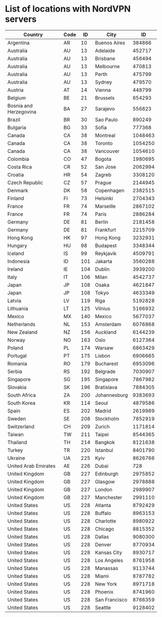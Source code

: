 # List of locations with NordVPN servers

Country | Code | ID | City | ID
--- | --- | --- | --- | ---
Argentina | AR | 10 | Buenos Aires | 384866
Australia | AU | 13 | Adelaide | 452717
Australia | AU | 13 | Brisbane | 456494
Australia | AU | 13 | Melbourne | 470813
Australia | AU | 13 | Perth | 475799
Australia | AU | 13 | Sydney | 479570
Austria | AT | 14 | Vienna | 448799
Belgium | BE | 21 | Brussels | 654293
Bosnia and Herzegovina | BA | 27 | Sarajevo | 556823
Brazil | BR | 30 | Sao Paulo | 890249
Bulgaria | BG | 33 | Sofia | 777368
Canada | CA | 38 | Montreal | 1048463
Canada | CA | 38 | Toronto | 1054250
Canada | CA | 38 | Vancouver | 1054610
Colombia | CO | 47 | Bogota | 1980695
Costa Rica | CR | 52 | San Jose | 2062994
Croatia | HR | 54 | Zagreb | 3308120
Czech Republic | CZ | 57 | Prague | 2144945
Denmark | DK | 58 | Copenhagen | 2382515
Finland | FI | 73 | Helsinki | 2704343
France | FR | 74 | Marseille | 2867102
France | FR | 74 | Paris | 2886284
Germany | DE | 81 | Berlin | 2181458
Germany | DE | 81 | Frankfurt | 2215709
Hong Kong | HK | 97 | Hong Kong | 3232931
Hungary | HU | 98 | Budapest | 3348344
Iceland | IS | 99 | Reykjavik | 4509791
Indonesia | ID | 101 | Jakarta | 3560288
Ireland | IE | 104 | Dublin | 3939200
Italy | IT | 106 | Milan | 4542737
Japan | JP | 108 | Osaka | 4621847
Japan | JP | 108 | Tokyo | 4633349
Latvia | LV | 119 | Riga | 5192828
Lithuania | LT | 125 | Vilnius | 5166932
Mexico | MX | 140 | Mexico | 5677037
Netherlands | NL | 153 | Amsterdam | 6076868
New Zealand | NZ | 156 | Auckland | 6144239
Norway | NO | 163 | Oslo | 6127364
Poland | PL | 174 | Warsaw | 6863429
Portugal | PT | 175 | Lisbon | 6906665
Romania | RO | 179 | Bucharest | 6953096
Serbia | RS | 192 | Belgrade | 7030907
Singapore | SG | 195 | Singapore | 7867982
Slovakia | SK | 196 | Bratislava | 7884305
South Africa | ZA | 200 | Johannesburg | 9383693
South Korea | KR | 114 | Seoul | 4879586
Spain | ES | 202 | Madrid | 2619989
Sweden | SE | 208 | Stockholm | 7852919
Switzerland | CH | 209 | Zurich | 1171814
Taiwan | TW | 211 | Taipei | 8544365
Thailand | TH | 214 | Bangkok | 8121638
Turkey | TR | 220 | Istanbul | 8401790
Ukraine | UA | 225 | Kyiv | 8626766
United Arab Emirates | AE | 226 | Dubai | 728
United Kingdom | GB | 227 | Edinburgh | 2975852
United Kingdom | GB | 227 | Glasgow | 2978888
United Kingdom | GB | 227 | London | 2989907
United Kingdom | GB | 227 | Manchester | 2991110
United States | US | 228 | Atlanta | 8792429
United States | US | 228 | Buffalo | 8963153
United States | US | 228 | Charlotte | 8980922
United States | US | 228 | Chicago | 8815352
United States | US | 228 | Dallas | 9080300
United States | US | 228 | Denver | 8770934
United States | US | 228 | Kansas City | 8930717
United States | US | 228 | Los Angeles | 8761958
United States | US | 228 | Manassas | 9113744
United States | US | 228 | Miami | 8787782
United States | US | 228 | New York | 8971718
United States | US | 228 | Phoenix | 8741960
United States | US | 228 | San Francisco | 8766359
United States | US | 228 | Seattle | 9128402
